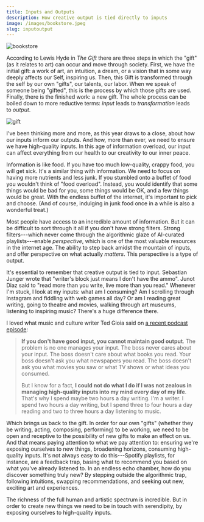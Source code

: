```yaml
---
title: Inputs and Outputs
description: How creative output is tied directly to inputs
image: /images/bookstore.jpeg
slug: inputoutput
---
```


![bookstore](/images/bookstore.jpeg)

According to Lewis Hyde in *The Gift* there are three steps in which the "gift" (as it relates to art) can occur and move through society. First, we have the initial gift: a work of art, an intuition, a dream, or a vision that in some way deeply affects our Self, inspiring us. Then, this Gift is transformed through the self by our own "gifts", our talents, our labor. When we speak of someone being "gifted", this is the process by which those gifts are used. Finally, there is the finished work: a new gift. The whole process can be boiled down to more reductive terms: *input* leads to *transformation* leads to *output*.

![gift](/images/gift.jpeg)

I've been thinking more and more, as this year draws to a close, about how our inputs inform our outputs. And how, more than ever, we need to ensure we have high-quality inputs. In this age of information overload, our input can affect everything from our health to our creativity to our inner peace.

Information is like food. If you have too much low-quality, crappy food, you will get sick. It's a similar thing with information. We need to focus on having more nutrients and less junk. If you stumbled onto a buffet of food you wouldn't think of "food overload". Instead, you would identify that some things would be bad for you, some things would be OK, and a few things would be great. With the endless buffet of the internet, it's important to pick and choose. (And of course, indulging in junk food once in a while is also a wonderful treat.)

Most people have access to an incredible amount of information. But it can be difficult to sort through it all if you don't have strong filters. Strong filters---which never come through the algorithmic glaze of AI-curated playlists---enable *perspective*, which is one of the most valuable resources in the internet age. The ability to step back amidst the mountain of inputs, and offer perspective on what actually *matters*. This perspective is a type of output.

It's essential to remember that creative output is tied to input. Sebastian Junger wrote that "writer's block just means I don't have the ammo". Junot Diaz said to "read more than you write, live more than you read." Whenever I'm stuck, I look at my inputs: what am I consuming? Am I scrolling through Instagram and fiddling with web games all day? Or am I reading great writing, going to theatre and movies, walking through art museums, listening to inspiring music? There's a huge difference there.

I loved what music and culture writer Ted Gioia said on [a recent podcast episode](https://conversationswithtyler.com/episodes/ted-gioia/):

> **If you don't have good input, you cannot maintain good output**. The problem is no one manages your input. The boss never cares about your input. The boss doesn't care about what books you read. Your boss doesn't ask you what newspapers you read. The boss doesn't ask you what movies you saw or what TV shows or what ideas you consumed.
>
> But I know for a fact, **I could not do what I do if I was not zealous in managing high-quality inputs into my mind every day of my life**. That's why I spend maybe two hours a day writing. I'm a writer. I spend two hours a day writing, but I spend three to four hours a day reading and two to three hours a day listening to music.

Which brings us back to the gift. In order for our own "gifts" (whether they be writing, acting, composing, performing) to be working, we need to be open and receptive to the possibility of new gifts to make an effect on us. And that means paying attention to what we pay attention to: ensuring we're exposing ourselves to new things, broadening horizons, consuming high-quality inputs. It's not always easy to do this---Spotify playlists, for instance, are a feedback trap, basing what to recommend you based on what you've already listened to. In an endless echo chamber, how do you discover something truly new? By stepping outside the algorithmic trap, following intuitions, swapping recommendations, and seeking out new, exciting art and experiences.

The richness of the full human and artistic spectrum is incredible. But in order to create new things we need to be in touch with serendipity, by exposing ourselves to high-quality inputs.
